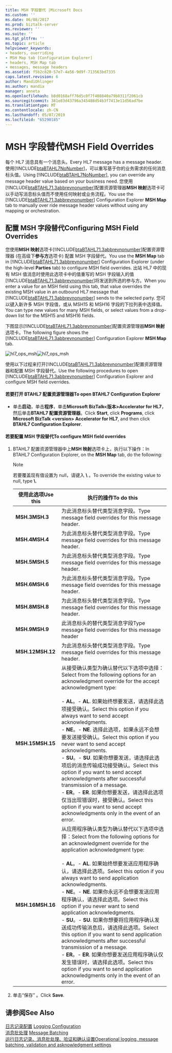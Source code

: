 ```yaml
---
title: MSH 字段替代 |Microsoft Docs
ms.custom: ''
ms.date: 06/08/2017
ms.prod: biztalk-server
ms.reviewer: ''
ms.suite: ''
ms.tgt_pltfrm: ''
ms.topic: article
helpviewer_keywords:
- headers, overriding
- MSH Map tab [Configuration Explorer]
- headers, MSH Map tab
- messages, message headers
ms.assetid: f5b2c820-57e7-4a56-9d9f-713563bd7335
caps.latest.revision: 6
author: MandiOhlinger
ms.author: mandia
manager: anneta
ms.openlocfilehash: b8d0168aff76d5c0f7f408840a79b8311f2061cb
ms.sourcegitcommit: 381e83d43796a345488d54b3f7413e11d56ad7be
ms.translationtype: MT
ms.contentlocale: zh-CN
ms.lasthandoff: 05/07/2019
ms.locfileid: "65290185"
---
```

# <a name="msh-field-overrides"></a><span data-ttu-id="7b81c-102">MSH 字段替代</span><span class="sxs-lookup"><span data-stu-id="7b81c-102">MSH Field Overrides</span></span>
<span data-ttu-id="7b81c-103">每个 HL7 消息具有一个消息头。</span><span class="sxs-lookup"><span data-stu-id="7b81c-103">Every HL7 message has a message header.</span></span> <span data-ttu-id="7b81c-104">使用[!INCLUDE[btaBTAHL7NoNumber](../../includes/btabtahl7nonumber-md.md)]，可以重写基于你的业务需求的任何消息标头值。</span><span class="sxs-lookup"><span data-stu-id="7b81c-104">Using [!INCLUDE[btaBTAHL7NoNumber](../../includes/btabtahl7nonumber-md.md)], you can override any message header value based on your business need.</span></span> <span data-ttu-id="7b81c-105">您使用[!INCLUDE[btaBTAHL71.3abbrevnonumber](../../includes/btabtahl71-3abbrevnonumber-md.md)]配置资源管理器**MSH 映射**选项卡可以手动写消息标头值而不使用任何映射或业务流程。</span><span class="sxs-lookup"><span data-stu-id="7b81c-105">You use the [!INCLUDE[btaBTAHL71.3abbrevnonumber](../../includes/btabtahl71-3abbrevnonumber-md.md)] Configuration Explorer **MSH Map** tab to manually over ride message header values without using any mapping or orchestration.</span></span>  
  
## <a name="configuring-msh-field-overrides"></a><span data-ttu-id="7b81c-106">配置 MSH 字段替代</span><span class="sxs-lookup"><span data-stu-id="7b81c-106">Configuring MSH Field Overrides</span></span>  
 <span data-ttu-id="7b81c-107">您使用**MSH 映射**选项卡[!INCLUDE[btaBTAHL71.3abbrevnonumber](../../includes/btabtahl71-3abbrevnonumber-md.md)]配置资源管理器 (在高级下**参与方**选项卡) 配置 MSH 字段替代。</span><span class="sxs-lookup"><span data-stu-id="7b81c-107">You use the **MSH Map** tab in [!INCLUDE[btaBTAHL71.3abbrevnonumber](../../includes/btabtahl71-3abbrevnonumber-md.md)] Configuration Explorer (under the high-level **Parties** tab) to configure MSH field overrides.</span></span> <span data-ttu-id="7b81c-108">出站 HL7 中的现有 MSH 值消息时使用此选项卡中的值重写的 MSH 字段输入的值[!INCLUDE[btaBTAHL71.3abbrevnonumber](../../includes/btabtahl71-3abbrevnonumber-md.md)]将发送到所选的参与方。</span><span class="sxs-lookup"><span data-stu-id="7b81c-108">When you enter a value for an MSH field using this tab, that value overrides the existing MSH value in an outbound HL7 message that [!INCLUDE[btaBTAHL71.3abbrevnonumber](../../includes/btabtahl71-3abbrevnonumber-md.md)] sends to the selected party.</span></span> <span data-ttu-id="7b81c-109">您可以键入新许多 MSH 字段值，或从 MSH15 和 MSH16 字段的下拉列表中选择值。</span><span class="sxs-lookup"><span data-stu-id="7b81c-109">You can type new values for many MSH fields, or select values from a drop-down list for the MSH15 and MSH16 fields.</span></span>  
  
 <span data-ttu-id="7b81c-110">下图显示[!INCLUDE[btaBTAHL71.3abbrevnonumber](../../includes/btabtahl71-3abbrevnonumber-md.md)]配置资源管理器**MSH 映射**选项卡。</span><span class="sxs-lookup"><span data-stu-id="7b81c-110">The following figure shows the [!INCLUDE[btaBTAHL71.3abbrevnonumber](../../includes/btabtahl71-3abbrevnonumber-md.md)] Configuration Explorer **MSH Map** tab.</span></span>  
  
 <span data-ttu-id="7b81c-111">![](../../adapters-and-accelerators/accelerator-hl7/media/hl7-ops-msh.gif "hl7_ops_msh")</span><span class="sxs-lookup"><span data-stu-id="7b81c-111">![](../../adapters-and-accelerators/accelerator-hl7/media/hl7-ops-msh.gif "hl7_ops_msh")</span></span>  
  
 <span data-ttu-id="7b81c-112">使用以下过程来打开[!INCLUDE[btaBTAHL71.3abbrevnonumber](../../includes/btabtahl71-3abbrevnonumber-md.md)]配置资源管理器和配置 MSH 字段替代。</span><span class="sxs-lookup"><span data-stu-id="7b81c-112">Use the following procedures to open [!INCLUDE[btaBTAHL71.3abbrevnonumber](../../includes/btabtahl71-3abbrevnonumber-md.md)] Configuration Explorer and configure MSH field overrides.</span></span>  
  
#### <a name="to-open-btahl7-configuration-explorer"></a><span data-ttu-id="7b81c-113">若要打开 BTAHL7 配置资源管理器</span><span class="sxs-lookup"><span data-stu-id="7b81c-113">To open BTAHL7 Configuration Explorer</span></span>  
  
-   <span data-ttu-id="7b81c-114">单击**启动**，单击**程序**，单击**Microsoft BizTalk\<版本\>Accelerator for HL7**，然后单击**BTAHL7 配置资源管理器**。</span><span class="sxs-lookup"><span data-stu-id="7b81c-114">Click **Start**, click **Programs**, click **Microsoft BizTalk \<version\> Accelerator for HL7**, and then click **BTAHL7 Configuration Explorer**.</span></span>  
  
#### <a name="to-configure-msh-field-overrides"></a><span data-ttu-id="7b81c-115">若要配置 MSH 字段替代</span><span class="sxs-lookup"><span data-stu-id="7b81c-115">To configure MSH field overrides</span></span>  
  
1.  <span data-ttu-id="7b81c-116">BTAHL7 配置资源管理器中上**MSH 映射**选项卡上，执行以下操作：</span><span class="sxs-lookup"><span data-stu-id="7b81c-116">In BTAHL7 Configuration Explorer, on the **MSH Map** tab, do the following:</span></span>  
  
    > [!NOTE]
    >  <span data-ttu-id="7b81c-117">若要覆盖现有值设置为 null，请键入 **\\** 。</span><span class="sxs-lookup"><span data-stu-id="7b81c-117">To override the existing value to null, type **\\**.</span></span>  
  
    |<span data-ttu-id="7b81c-118">使用此选项</span><span class="sxs-lookup"><span data-stu-id="7b81c-118">Use this</span></span>|<span data-ttu-id="7b81c-119">执行的操作</span><span class="sxs-lookup"><span data-stu-id="7b81c-119">To do this</span></span>|  
    |--------------|----------------|  
    |<span data-ttu-id="7b81c-120">**MSH.3**</span><span class="sxs-lookup"><span data-stu-id="7b81c-120">**MSH.3**</span></span>|<span data-ttu-id="7b81c-121">为此消息标头替代类型消息字段。</span><span class="sxs-lookup"><span data-stu-id="7b81c-121">Type message field overrides for this message header.</span></span>|  
    |<span data-ttu-id="7b81c-122">**MSH.4**</span><span class="sxs-lookup"><span data-stu-id="7b81c-122">**MSH.4**</span></span>|<span data-ttu-id="7b81c-123">为此消息标头替代类型消息字段。</span><span class="sxs-lookup"><span data-stu-id="7b81c-123">Type message field overrides for this message header.</span></span>|  
    |<span data-ttu-id="7b81c-124">**MSH.5**</span><span class="sxs-lookup"><span data-stu-id="7b81c-124">**MSH.5**</span></span>|<span data-ttu-id="7b81c-125">为此消息标头替代类型消息字段。</span><span class="sxs-lookup"><span data-stu-id="7b81c-125">Type message field overrides for this message header.</span></span>|  
    |<span data-ttu-id="7b81c-126">**MSH.6**</span><span class="sxs-lookup"><span data-stu-id="7b81c-126">**MSH.6**</span></span>|<span data-ttu-id="7b81c-127">为此消息标头替代类型消息字段。</span><span class="sxs-lookup"><span data-stu-id="7b81c-127">Type message field overrides for this message header.</span></span>|  
    |<span data-ttu-id="7b81c-128">**MSH.8**</span><span class="sxs-lookup"><span data-stu-id="7b81c-128">**MSH.8**</span></span>|<span data-ttu-id="7b81c-129">为此消息标头替代类型消息字段。</span><span class="sxs-lookup"><span data-stu-id="7b81c-129">Type message field overrides for this message header.</span></span>|  
    |<span data-ttu-id="7b81c-130">**MSH.9**</span><span class="sxs-lookup"><span data-stu-id="7b81c-130">**MSH.9**</span></span>|<span data-ttu-id="7b81c-131">此消息标头的替代类型消息字段</span><span class="sxs-lookup"><span data-stu-id="7b81c-131">Type message field overrides for this message header</span></span>|  
    |<span data-ttu-id="7b81c-132">**MSH.12**</span><span class="sxs-lookup"><span data-stu-id="7b81c-132">**MSH.12**</span></span>|<span data-ttu-id="7b81c-133">为此消息标头替代类型消息字段。</span><span class="sxs-lookup"><span data-stu-id="7b81c-133">Type message field overrides for this message header.</span></span>|  
    |<span data-ttu-id="7b81c-134">**MSH.15**</span><span class="sxs-lookup"><span data-stu-id="7b81c-134">**MSH.15**</span></span>|<span data-ttu-id="7b81c-135">从接受确认类型为确认替代以下选项中选择：</span><span class="sxs-lookup"><span data-stu-id="7b81c-135">Select from the following options for an acknowledgment override for the accept acknowledgment type:</span></span><br /><br /> <span data-ttu-id="7b81c-136">-   **AL**。</span><span class="sxs-lookup"><span data-stu-id="7b81c-136">-   **AL**.</span></span> <span data-ttu-id="7b81c-137">如果始终想要发送，请选择此选项接受确认。</span><span class="sxs-lookup"><span data-stu-id="7b81c-137">Select this option if you always want to send accept acknowledgments.</span></span><br /><span data-ttu-id="7b81c-138">-   **NE**。</span><span class="sxs-lookup"><span data-stu-id="7b81c-138">-   **NE**.</span></span> <span data-ttu-id="7b81c-139">选择此选项，如果永远不会想要发送接受确认。</span><span class="sxs-lookup"><span data-stu-id="7b81c-139">Select this option if you never want to send accept acknowledgments.</span></span><br /><span data-ttu-id="7b81c-140">-   **SU**。</span><span class="sxs-lookup"><span data-stu-id="7b81c-140">-   **SU**.</span></span> <span data-ttu-id="7b81c-141">如果你想要发送，请选择此选项后的消息传输成功接受确认。</span><span class="sxs-lookup"><span data-stu-id="7b81c-141">Select this option if you want to send accept acknowledgments after successful transmission of a message.</span></span><br /><span data-ttu-id="7b81c-142">-   **ER**。</span><span class="sxs-lookup"><span data-stu-id="7b81c-142">-   **ER**.</span></span> <span data-ttu-id="7b81c-143">如果你想要发送，请选择此选项仅当出现错误时，接受确认。</span><span class="sxs-lookup"><span data-stu-id="7b81c-143">Select this option if you want to send accept acknowledgments only in the event of an error.</span></span>|  
    |<span data-ttu-id="7b81c-144">**MSH.16**</span><span class="sxs-lookup"><span data-stu-id="7b81c-144">**MSH.16**</span></span>|<span data-ttu-id="7b81c-145">从应用程序确认类型为确认替代以下选项中选择：</span><span class="sxs-lookup"><span data-stu-id="7b81c-145">Select from the following options for an acknowledgment override for the application acknowledgment type:</span></span><br /><br /> <span data-ttu-id="7b81c-146">-   **AL**。</span><span class="sxs-lookup"><span data-stu-id="7b81c-146">-   **AL**.</span></span> <span data-ttu-id="7b81c-147">如果始终想要发送应用程序确认，请选择此选项。</span><span class="sxs-lookup"><span data-stu-id="7b81c-147">Select this option if you always want to send application acknowledgments.</span></span><br /><span data-ttu-id="7b81c-148">-   **NE**。</span><span class="sxs-lookup"><span data-stu-id="7b81c-148">-   **NE**.</span></span> <span data-ttu-id="7b81c-149">如果你永远不会想要发送应用程序确认，请选择此选项。</span><span class="sxs-lookup"><span data-stu-id="7b81c-149">Select this option if you never want to send application acknowledgments.</span></span><br /><span data-ttu-id="7b81c-150">-   **SU**。</span><span class="sxs-lookup"><span data-stu-id="7b81c-150">-   **SU**.</span></span> <span data-ttu-id="7b81c-151">如果你想要将应用程序确认发送成功传输消息后，请选择此选项。</span><span class="sxs-lookup"><span data-stu-id="7b81c-151">Select this option if you want to send application acknowledgments after successful transmission of a message.</span></span><br /><span data-ttu-id="7b81c-152">-   **ER**。</span><span class="sxs-lookup"><span data-stu-id="7b81c-152">-   **ER**.</span></span> <span data-ttu-id="7b81c-153">如果你想要发送应用程序确认仅发生错误时，请选择此选项。</span><span class="sxs-lookup"><span data-stu-id="7b81c-153">Select this option if you want to send application acknowledgments only in the event of an error.</span></span>|  
  
2.  <span data-ttu-id="7b81c-154">单击“保存”  。</span><span class="sxs-lookup"><span data-stu-id="7b81c-154">Click **Save**.</span></span>  
  
## <a name="see-also"></a><span data-ttu-id="7b81c-155">请参阅</span><span class="sxs-lookup"><span data-stu-id="7b81c-155">See Also</span></span>  
 <span data-ttu-id="7b81c-156">[日志记录配置](../../adapters-and-accelerators/accelerator-hl7/logging-configuration.md) </span><span class="sxs-lookup"><span data-stu-id="7b81c-156">[Logging Configuration](../../adapters-and-accelerators/accelerator-hl7/logging-configuration.md) </span></span>  
 <span data-ttu-id="7b81c-157">[消息批处理](../../adapters-and-accelerators/accelerator-hl7/message-batching.md) </span><span class="sxs-lookup"><span data-stu-id="7b81c-157">[Message Batching](../../adapters-and-accelerators/accelerator-hl7/message-batching.md) </span></span>  
[<span data-ttu-id="7b81c-158">运行日志记录、消息批处理、验证和确认设置</span><span class="sxs-lookup"><span data-stu-id="7b81c-158">Operational logging, message batching, validation and asknowledgment settings</span></span>](../../adapters-and-accelerators/accelerator-hl7/operational-logging-message-batching-validation-and-asknowledgment-settings.md)